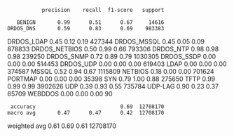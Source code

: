                precision    recall  f1-score   support

       BENIGN       0.99      0.51      0.67     14616
    DRDOS_DNS       0.59      0.83      0.69    983383
   DRDOS_LDAP       0.45      0.12      0.19    427344
  DRDOS_MSSQL       0.45      0.05      0.09    878833
DRDOS_NETBIOS       0.50      0.99      0.66    793306
    DRDOS_NTP       0.98      0.98      0.98    239250
   DRDOS_SNMP       0.72      0.89      0.79   1030305
   DRDOS_SSDP       0.00      0.00      0.00    514453
    DRDOS_UDP       0.00      0.00      0.00    619403
         LDAP       0.00      0.00      0.00    374587
        MSSQL       0.52      0.94      0.67   1115809
      NETBIOS       0.18      0.00      0.00    701624
      PORTMAP       0.00      0.00      0.00     35398
          SYN       0.79      1.00      0.88    275650
         TFTP       0.99      0.99      0.99   3902626
          UDP       0.39      0.93      0.55    735784
      UDP-LAG       0.90      0.23      0.37     65709
      WEBDDOS       0.00      0.00      0.00        90

     accuracy                           0.69  12708170
    macro avg       0.47      0.47      0.42  12708170
 weighted avg       0.61      0.69      0.61  12708170